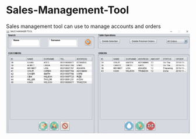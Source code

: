 # Sales-Management-Tool

Sales management tool can use to manage accounts and orders
![alt text](media/mainSc.png "Description goes here")






